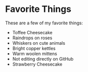 # Favorite Things

These are a few of my favorite things:

- Toffee Cheesecake
- Raindrops on roses
- Whiskers on cute animals
- Bright copper kettles
- Warm woolen mittens
- Not editing directly on GitHub
- Strawberry Cheesecake
